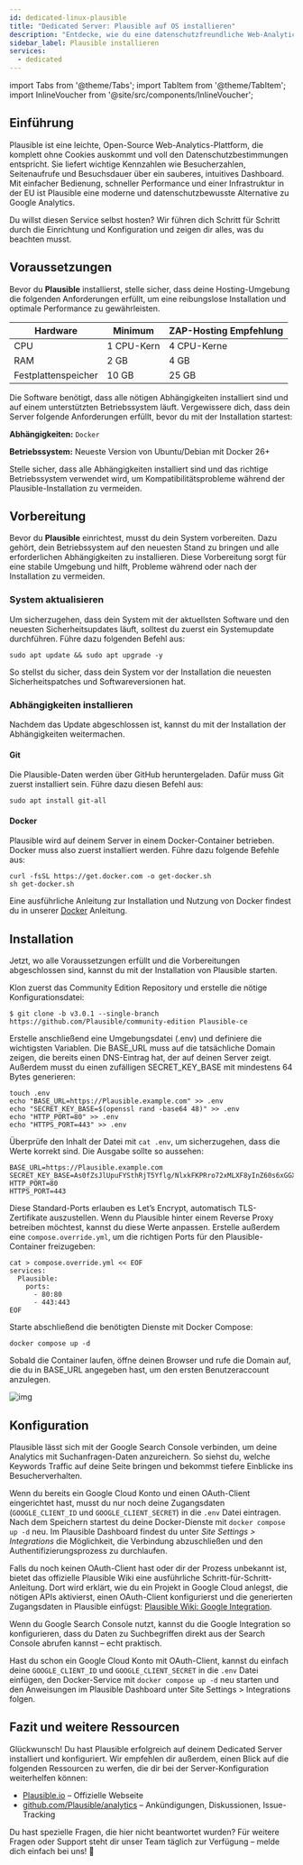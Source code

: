 ```yaml
---
id: dedicated-linux-plausible
title: "Dedicated Server: Plausible auf OS installieren"
description: "Entdecke, wie du eine datenschutzfreundliche Web-Analytics-Plattform einrichtest, die dir wichtige Insights schnell und einfach liefert → Jetzt mehr erfahren"
sidebar_label: Plausible installieren
services:
  - dedicated
---
```


import Tabs from '@theme/Tabs';
import TabItem from '@theme/TabItem';
import InlineVoucher from '@site/src/components/InlineVoucher';

## Einführung

Plausible ist eine leichte, Open-Source Web-Analytics-Plattform, die komplett ohne Cookies auskommt und voll den Datenschutzbestimmungen entspricht. Sie liefert wichtige Kennzahlen wie Besucherzahlen, Seitenaufrufe und Besuchsdauer über ein sauberes, intuitives Dashboard. Mit einfacher Bedienung, schneller Performance und einer Infrastruktur in der EU ist Plausible eine moderne und datenschutzbewusste Alternative zu Google Analytics.

Du willst diesen Service selbst hosten? Wir führen dich Schritt für Schritt durch die Einrichtung und Konfiguration und zeigen dir alles, was du beachten musst.

<InlineVoucher />



## Voraussetzungen

Bevor du **Plausible** installierst, stelle sicher, dass deine Hosting-Umgebung die folgenden Anforderungen erfüllt, um eine reibungslose Installation und optimale Performance zu gewährleisten.

| Hardware   | Minimum     | ZAP-Hosting Empfehlung |
| ---------- | ----------- | ---------------------- |
| CPU        | 1 CPU-Kern  | 4 CPU-Kerne            |
| RAM        | 2 GB        | 4 GB                   |
| Festplattenspeicher | 10 GB       | 25 GB                  |

Die Software benötigt, dass alle nötigen Abhängigkeiten installiert sind und auf einem unterstützten Betriebssystem läuft. Vergewissere dich, dass dein Server folgende Anforderungen erfüllt, bevor du mit der Installation startest:

**Abhängigkeiten:** `Docker`

**Betriebssystem:** Neueste Version von Ubuntu/Debian mit Docker 26+

Stelle sicher, dass alle Abhängigkeiten installiert sind und das richtige Betriebssystem verwendet wird, um Kompatibilitätsprobleme während der Plausible-Installation zu vermeiden.



## Vorbereitung

Bevor du **Plausible** einrichtest, musst du dein System vorbereiten. Dazu gehört, dein Betriebssystem auf den neuesten Stand zu bringen und alle erforderlichen Abhängigkeiten zu installieren. Diese Vorbereitung sorgt für eine stabile Umgebung und hilft, Probleme während oder nach der Installation zu vermeiden.


### System aktualisieren
Um sicherzugehen, dass dein System mit der aktuellsten Software und den neuesten Sicherheitsupdates läuft, solltest du zuerst ein Systemupdate durchführen. Führe dazu folgenden Befehl aus:

```
sudo apt update && sudo apt upgrade -y
```
So stellst du sicher, dass dein System vor der Installation die neuesten Sicherheitspatches und Softwareversionen hat.

### Abhängigkeiten installieren
Nachdem das Update abgeschlossen ist, kannst du mit der Installation der Abhängigkeiten weitermachen.

#### Git
Die Plausible-Daten werden über GitHub heruntergeladen. Dafür muss Git zuerst installiert sein. Führe dazu diesen Befehl aus:
```
sudo apt install git-all
```

#### Docker

Plausible wird auf deinem Server in einem Docker-Container betrieben. Docker muss also zuerst installiert werden. Führe dazu folgende Befehle aus:

```
curl -fsSL https://get.docker.com -o get-docker.sh
sh get-docker.sh
```

Eine ausführliche Anleitung zur Installation und Nutzung von Docker findest du in unserer [Docker](vserver-linux-docker.md) Anleitung.




## Installation
Jetzt, wo alle Voraussetzungen erfüllt und die Vorbereitungen abgeschlossen sind, kannst du mit der Installation von Plausible starten.

Klon zuerst das Community Edition Repository und erstelle die nötige Konfigurationsdatei:

```
$ git clone -b v3.0.1 --single-branch https://github.com/Plausible/community-edition Plausible-ce
```

Erstelle anschließend eine Umgebungsdatei (.env) und definiere die wichtigsten Variablen. Die BASE_URL muss auf die tatsächliche Domain zeigen, die bereits einen DNS-Eintrag hat, der auf deinen Server zeigt. Außerdem musst du einen zufälligen SECRET_KEY_BASE mit mindestens 64 Bytes generieren:
```
touch .env
echo "BASE_URL=https://Plausible.example.com" >> .env
echo "SECRET_KEY_BASE=$(openssl rand -base64 48)" >> .env
echo "HTTP_PORT=80" >> .env
echo "HTTPS_PORT=443" >> .env
```

Überprüfe den Inhalt der Datei mit `cat .env`, um sicherzugehen, dass die Werte korrekt sind. Die Ausgabe sollte so aussehen:

```
BASE_URL=https://Plausible.example.com
SECRET_KEY_BASE=As0fZsJlUpuFYSthRjT5Yflg/NlxkFKPRro72xMLXF8yInZ60s6xGGXYVqml+XN1
HTTP_PORT=80
HTTPS_PORT=443
```

Diese Standard-Ports erlauben es Let’s Encrypt, automatisch TLS-Zertifikate auszustellen. Wenn du Plausible hinter einem Reverse Proxy betreiben möchtest, kannst du diese Werte anpassen. Erstelle außerdem eine `compose.override.yml`, um die richtigen Ports für den Plausible-Container freizugeben:

```
cat > compose.override.yml << EOF
services:
  Plausible:
    ports:
      - 80:80
      - 443:443
EOF 
```

Starte abschließend die benötigten Dienste mit Docker Compose:

```
docker compose up -d
```

Sobald die Container laufen, öffne deinen Browser und rufe die Domain auf, die du in BASE_URL angegeben hast, um den ersten Benutzeraccount anzulegen.

![img](https://screensaver01.zap-hosting.com/index.php/s/Sw34XkXeHaMf9RJ/download)



## Konfiguration

Plausible lässt sich mit der Google Search Console verbinden, um deine Analytics mit Suchanfragen-Daten anzureichern. So siehst du, welche Keywords Traffic auf deine Seite bringen und bekommst tiefere Einblicke ins Besucherverhalten.

Wenn du bereits ein Google Cloud Konto und einen OAuth-Client eingerichtet hast, musst du nur noch deine Zugangsdaten (`GOOGLE_CLIENT_ID` und `GOOGLE_CLIENT_SECRET`) in die `.env` Datei eintragen. Nach dem Speichern startest du deine Docker-Dienste mit `docker compose up -d` neu. Im Plausible Dashboard findest du unter *Site Settings > Integrations* die Möglichkeit, die Verbindung abzuschließen und den Authentifizierungsprozess zu durchlaufen.

Falls du noch keinen OAuth-Client hast oder dir der Prozess unbekannt ist, bietet das offizielle Plausible Wiki eine ausführliche Schritt-für-Schritt-Anleitung. Dort wird erklärt, wie du ein Projekt in Google Cloud anlegst, die nötigen APIs aktivierst, einen OAuth-Client konfigurierst und die generierten Zugangsdaten in Plausible einfügst: [Plausible Wiki: Google Integration](https://github.com/Plausible/community-edition/wiki/google-integration).

Wenn du Google Search Console nutzt, kannst du die Google Integration so konfigurieren, dass du Daten zu Suchbegriffen direkt aus der Search Console abrufen kannst – echt praktisch.

Hast du schon ein Google Cloud Konto mit OAuth-Client, kannst du einfach deine `GOOGLE_CLIENT_ID` und `GOOGLE_CLIENT_SECRET` in die `.env` Datei einfügen, den Docker-Service mit `docker compose up -d` neu starten und den Anweisungen im Plausible Dashboard unter Site Settings > Integrations folgen.



## Fazit und weitere Ressourcen

Glückwunsch! Du hast Plausible erfolgreich auf deinem Dedicated Server installiert und konfiguriert. Wir empfehlen dir außerdem, einen Blick auf die folgenden Ressourcen zu werfen, die dir bei der Server-Konfiguration weiterhelfen können:

- [Plausible.io](https://Plausible.io/) – Offizielle Webseite
- [github.com/Plausible/analytics](https://github.com/Plausible/analytics) – Ankündigungen, Diskussionen, Issue-Tracking

Du hast spezielle Fragen, die hier nicht beantwortet wurden? Für weitere Fragen oder Support steht dir unser Team täglich zur Verfügung – melde dich einfach bei uns! 🙂



<InlineVoucher />